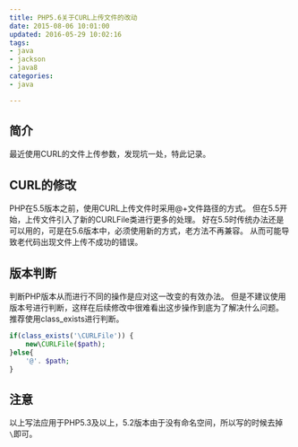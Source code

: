 ```yaml
---
title: PHP5.6关于CURL上传文件的改动
date: 2015-08-06 10:01:00
updated: 2016-05-29 10:02:16
tags: 
- java
- jackson
- java8
categories: 
- java

---
```

## 简介

最近使用CURL的文件上传参数，发现坑一处，特此记录。
## CURL的修改

PHP在5.5版本之前，使用CURL上传文件时采用@+文件路径的方式。
但在5.5开始，上传文件引入了新的CURLFile类进行更多的处理。
好在5.5时传统办法还是可以用的，可是在5.6版本中，必须使用新的方式，老方法不再兼容。
从而可能导致老代码出现文件上传不成功的错误。
## 版本判断

判断PHP版本从而进行不同的操作是应对这一改变的有效办法。
但是不建议使用版本号进行判断，这样在后续修改中很难看出这步操作到底为了解决什么问题。
推荐使用class_exists进行判断。
```php
if(class_exists('\CURLFile')) {
    new\CURLFile($path);
}else{
    '@'. $path;
}
```
## 注意

以上写法应用于PHP5.3及以上，5.2版本由于没有命名空间，所以写的时候去掉`\`即可。